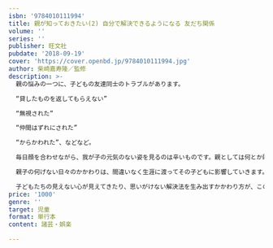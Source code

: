 ```yaml
---
isbn: '9784010111994'
title: 親が知っておきたい(2) 自分で解決できるようになる 友だち関係
volume: ''
series: ''
publisher: 旺文社
pubdate: '2018-09-19'
cover: 'https://cover.openbd.jp/9784010111994.jpg'
author: 柴崎嘉寿隆／監修
description: >-
  親の悩みの一つに、子どもの友達同士のトラブルがあります。

  “貸したものを返してもらえない”

  “無視された”

  “仲間はずれにされた”

  “からかわれた”、などなど。

  毎日顔を合わせながら、我が子の元気のない姿を見るのは辛いものです。親としては何とか助けたいと思いながらも、口を閉ざしてしまう子どもにどうかかわればよいものか、と悩みます。でも見方を変えれば、悩みと向き合うことは、子どもにとっても親にとっても、お互いの関係性を深め心を育てるとても大切な機会とも言えるのです。

  親子の何げない日々のかかわりは、間違いなく生涯に渡ってその子どもに影響していきます。だからこそ、親子の良い関係性を創るために今までとはほんの少違うかかわり方を学ぶことは価値がありますね。

  子どもたちの見えない心が見えてきたり、思いがけない解決法を生み出すかかわり方が、この本に事例と共に示されています。
price: '1000'
genre: ''
target: 児童
format: 単行本
content: 諸芸・娯楽

---
```

